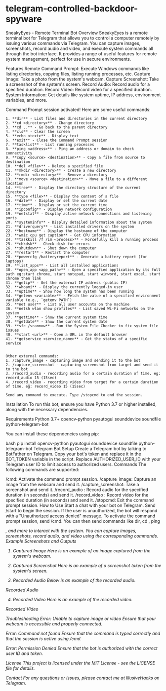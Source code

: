 # telegram-controlled-backdoor-spyware

SneakyEyes - Remote Terminal Bot
Overview
SneakyEyes is a remote terminal bot for Telegram that allows you to control a computer remotely by issuing various commands via Telegram. You can capture images, screenshots, record audio and video, and execute system commands all through the bot interface. It provides a range of useful features for remote system management, perfect for use in secure environments.

Features
Remote Command Prompt: Execute Windows commands like listing directories, copying files, listing running processes, etc.
Capture Image: Take a photo from the system's webcam.
Capture Screenshot: Take a screenshot of the system's screen.
Record Audio: Record audio for a specified duration.
Record Video: Record video for a specified duration.
System Information: Get details like system uptime, IP address, environment variables, and more.

Command Prompt session activated! Here are some useful commands:

    1. **dir** - List files and directories in the current directory
    2. **cd <directory>** - Change directory
    3. **cd ..** - Go back to the parent directory
    4. **cls** - Clear the screen
    5. **echo <text>** - Display text
    6. **exit** - Close the Command Prompt session
    7. **tasklist** - List running processes
    8. **ping <address>** - Ping an address or domain to check connectivity
    9. **copy <source> <destination>** - Copy a file from source to destination
    10. **del <file>** - Delete a specified file
    11. **mkdir <directory>** - Create a new directory
    12. **rmdir <directory>** - Remove a directory
    13. **move <source> <destination>** - Move a file to a different location
    14. **tree** - Display the directory structure of the current directory
    15. **type <file>** - Display the content of a file
    16. **date** - Display or set the current date
    17. **time** - Display or set the current time
    18. **ipconfig** - Display network configuration
    19. **netstat** - Display active network connections and listening ports
    20. **systeminfo** - Display detailed information about the system
    21. **driverquery** - List installed drivers on the system
    22. **hostname** - Display the hostname of the computer
    23. **wmic cpu get caption** - Get CPU information
    24. **taskkill /f /im <process>** - Forcefully kill a running process
    25. **chkdsk** - Check disk for errors
    26. **shutdown** - Shut down the computer
    27. **restart** - Restart the computer
    28. **powercfg /batteryreport** - Generate a battery report (for laptops)
    29. **list_apps** - List all installed applications
    30. **open_app <app_path>** - Open a specified application by its full path eg:start chrome, start notepad, start winword, start excel, start chrome then link
    31. **getip** - Get the external IP address (public IP)
    32. **whoami** - Display the currently logged-in user
    33. **uptime** - Show how long the system has been running
    34. **getenv <variable>** - Fetch the value of a specified environment variable (e.g., `getenv PATH`)
    35. **net user** - List all user accounts on the machine
    36. **netsh wlan show profiles** - List saved Wi-Fi networks on the system
    37. **gettime** - Show the current system time
    38. **getdate** - Show the current system date
    39. **sfc /scannow** - Run the System File Checker to fix system file issues
    40. **start <url>** - Open a URL in the default browser
    41. **getservice <service_name>** - Get the status of a specific service
    
    
    Other external commands:
    1. /capture_image - capturing image and sending it to the bot
    2. /capture_screenshot - capturing screenshot from target and send it to the bot
    3. /record_audio - recording audio for a certain duration of time. eg: record_audio 15 (15sec)
    4. /record_video - recording video from target for a certain duration of time. eg: record_video 15 (15sec)

    Send any command to execute. Type /stopcmd to end the session.



Installation
To run this bot, ensure you have Python 3.7 or higher installed, along with the necessary dependencies.

Requirements
Python 3.7+
opencv-python
pyautogui
sounddevice
soundfile
python-telegram-bot

You can install these dependencies using pip:

bash
pip install opencv-python pyautogui sounddevice soundfile python-telegram-bot
Telegram Bot Setup
Create a Telegram bot by talking to BotFather on Telegram.
Copy your bot's token and replace it in the BOT_TOKEN variable in the script.
Replace AUTHORIZED_USER_ID with your Telegram user ID to limit access to authorized users.
Commands
The following commands are supported:

/cmd: Activate the command prompt session.
/capture_image: Capture an image from the webcam and send it.
/capture_screenshot: Take a screenshot and send it.
/record_audio <duration>: Record audio for the specified duration (in seconds) and send it.
/record_video <duration>: Record video for the specified duration (in seconds) and send it.
/stopcmd: Exit the command prompt session.
How to Use
Start a chat with your bot on Telegram.
Send /start to begin the session. If the user is unauthorized, the bot will respond with a "Unauthorized access denied" message.
To activate the command prompt session, send /cmd. You can then send commands like dir, cd <directory>, ping <address>, and more to interact with the system.
You can capture images, screenshots, record audio, and video using the corresponding commands.
Example Screenshots and Outputs
1. Captured Image
Here is an example of an image captured from the system's webcam.



2. Captured Screenshot
Here is an example of a screenshot taken from the system's screen.



3. Recorded Audio
Below is an example of the recorded audio.

Recorded Audio

4. Recorded Video
Here is an example of the recorded video.

Recorded Video

Troubleshooting
Error: Unable to capture image or video
Ensure that your webcam is accessible and properly connected.

Error: Command not found
Ensure that the command is typed correctly and that the session is active using /cmd.

Error: Permission Denied
Ensure that the bot is authorized with the correct user ID and token.

License
This project is licensed under the MIT License - see the LICENSE file for details.

Contact
For any questions or issues, please contact me at IllusiveHacks on Telegram.
